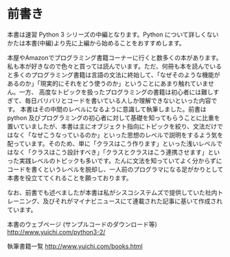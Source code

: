 # 前書き

本書は速習 Python 3 シリーズの中編となります。Python について詳しくないかたは本書(中編)より先に上編から始めることをおすすめします。

本屋やAmazonでプログラミング書籍コーナーに行くと数多くの本があります。私も本が好きなので色々と買っては読んでいます。ただ、何冊も本を読んでいると多くのプログラミング書籍は言語の文法に終始して、「なぜそのような機能があるのか」「現実的にそれをどう使うのか」ということにあまり触れていません。一方、 高度なトピックを扱ったプログラミングの書籍は初心者には難しすぎて、毎日バリバリとコードを書いている人しか理解できないといった内容です。
本書はその中間のレベルになるように意識して執筆しました。前書は python 及びプログラミングの初心者に対して基礎を知ってもらうことに比重を置いていましたが、本書は主にオブジェクト指向にトピックを絞り、文法だけではなく「なぜこうなっているのか」といった思想のレベルで説明をするよう気を配っています。そのため、単に「クラスはこう作ります」といった浅いレベルではなく「クラスはこう設計すべき」「クラスとクラスはこう連携させます」といった実践レベルのトピックも多いです。たんに文法を知っていてよく分からずにコードを書くというレベルを脱却し、一人前のプログラマになる足がかりとして本書を役立ててくれることを願っております。

なお、前書でも述べましたが本書は私がシスコシステムズで提供していた社内トレーニング、及びそれがマイナビニュースにて連載された記事に基いて作成されています。

本書のウェブページ (サンプルコードのダウンロード等)
http://www.yuichi.com/python3-2/

執筆書籍一覧
http://www.yuichi.com/books.html
